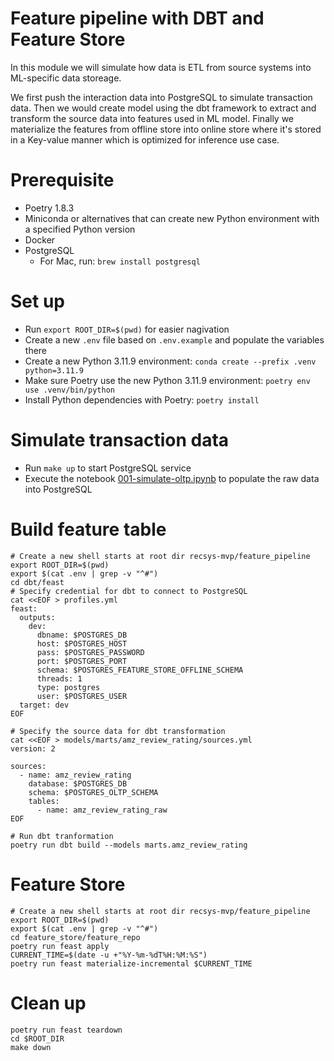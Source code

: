 # Feature pipeline with DBT and Feature Store

In this module we will simulate how data is ETL from source systems into ML-specific data storeage.

We first push the interaction data into PostgreSQL to simulate transaction data.
Then we would create model using the dbt framework to extract and transform the source data into features used in ML model.
Finally we materialize the features from offline store into online store where it's stored in a Key-value manner which is optimized for inference use case.

# Prerequisite
- Poetry 1.8.3
- Miniconda or alternatives that can create new Python environment with a specified Python version
- Docker
- PostgreSQL
  - For Mac, run: `brew install postgresql`

# Set up
- Run `export ROOT_DIR=$(pwd)` for easier nagivation
- Create a new `.env` file based on `.env.example` and populate the variables there
- Create a new Python 3.11.9 environment: `conda create --prefix .venv python=3.11.9`
- Make sure Poetry use the new Python 3.11.9 environment: `poetry env use .venv/bin/python`
- Install Python dependencies with Poetry: `poetry install`

# Simulate transaction data
- Run `make up` to start PostgreSQL service
- Execute the notebook [001-simulate-oltp.ipynb](notebooks/001-simulate-oltp.ipynb) to populate the raw data into PostgreSQL

# Build feature table
```shell
# Create a new shell starts at root dir recsys-mvp/feature_pipeline
export ROOT_DIR=$(pwd)
export $(cat .env | grep -v "^#")
cd dbt/feast
# Specify credential for dbt to connect to PostgreSQL
cat <<EOF > profiles.yml
feast:
  outputs:
    dev:
      dbname: $POSTGRES_DB
      host: $POSTGRES_HOST
      pass: $POSTGRES_PASSWORD
      port: $POSTGRES_PORT
      schema: $POSTGRES_FEATURE_STORE_OFFLINE_SCHEMA
      threads: 1
      type: postgres
      user: $POSTGRES_USER
  target: dev
EOF

# Specify the source data for dbt transformation
cat <<EOF > models/marts/amz_review_rating/sources.yml
version: 2

sources:
  - name: amz_review_rating
    database: $POSTGRES_DB
    schema: $POSTGRES_OLTP_SCHEMA
    tables:
      - name: amz_review_rating_raw
EOF

# Run dbt tranformation
poetry run dbt build --models marts.amz_review_rating
```

# Feature Store

```shell
# Create a new shell starts at root dir recsys-mvp/feature_pipeline
export ROOT_DIR=$(pwd)
export $(cat .env | grep -v "^#")
cd feature_store/feature_repo
poetry run feast apply
CURRENT_TIME=$(date -u +"%Y-%m-%dT%H:%M:%S")
poetry run feast materialize-incremental $CURRENT_TIME
```

# Clean up
```shell
poetry run feast teardown
cd $ROOT_DIR
make down
```
